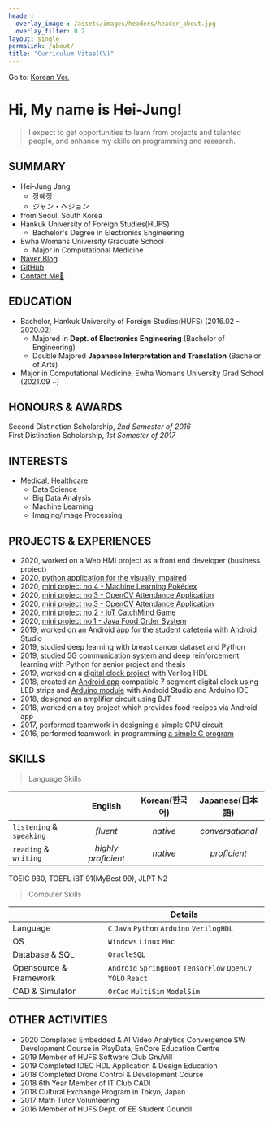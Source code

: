 ```yaml
---
header:
  overlay_image : /assets/images/headers/header_about.jpg
  overlay_filter: 0.2
layout: single
permalink: /about/
title: "Curriculum Vitae(CV)"
---
```


Go to: [Korean Ver.](https://hei-jung.github.io/about-me/)

# Hi, My name is Hei-Jung!

> I expect to get opportunities to learn from projects and talented people, and enhance my skills on programming and research.

## SUMMARY

- Hei-Jung Jang
  - 장혜정
  - ジャン・ヘジョン
- from Seoul, South Korea
- Hankuk University of Foreign Studies(HUFS)
  - Bachelor's Degree in Electronics Engineering
- Ewha Womans University Graduate School
  - Major in Computational Medicine
- [Naver Blog](https://blog.naver.com/wkdgpwjd007)
- [GitHub](https://github.com/hei-jung)
- [Contact Me📩](mailto:heijung.jang@ewhain.net)

## EDUCATION

- Bachelor, Hankuk University of Foreign Studies(HUFS) (2016.02 ~ 2020.02)
  - Majored in **Dept. of Electronics Engineering** (Bachelor of Engineering)
  - Double Majored **Japanese Interpretation and Translation** (Bachelor of Arts)
- Major in Computational Medicine, Ewha Womans University Grad School (2021.09 ~)

## HONOURS & AWARDS

Second Distinction Scholarship, *2nd Semester of 2016*<br>
First Distinction Scholarship, *1st Semester of 2017*

## INTERESTS

- Medical, Healthcare
  - Data Science
  - Big Data Analysis
  - Machine Learning
  - Imaging/Image Processing

## PROJECTS & EXPERIENCES

- 2020, worked on a Web HMI project as a front end developer (business project)<br>
- 2020, [python application for the visually impaired](https://github.com/hei-jung/Seesun)<br>
- 2020, [mini project no.4 - Machine Learning Pokédex](https://github.com/hei-jung/PokeDex)<br>
- 2020, [mini project no.3 - OpenCV Attendance Application](https://github.com/hei-jung/MiniProject_OpenCV)<br>
- 2020, [mini project no.3 - OpenCV Attendance Application](https://github.com/hei-jung/MiniProject_OpenCV)<br>
- 2020, [mini project no.2 - IoT CatchMind Game](https://github.com/hei-jung/catchmind_game)<br>
- 2020, [mini project no.1 - Java Food Order System](https://github.com/hei-jung/myDbApp)<br>
- 2019, worked on an Android app for the student cafeteria with Android Studio<br>
- 2019, studied deep learning with breast cancer dataset and Python<br>
- 2019, studied 5G communication system and deep reinforcement learning with Python for senior project and thesis<br>
- 2019, worked on a [digital clock project](https://github.com/hei-jung/digitalClockHDL) with Verilog HDL<br>
- 2018, created an [Android app](https://github.com/hei-jung/LedControl) compatible 7 segment digital clock using LED strips and [Arduino module](https://github.com/hei-jung/LedControl_arduino) with Android Studio and Arduino IDE<br>
- 2018, designed an amplifier circuit using BJT<br>
- 2018, worked on a toy project which provides food recipes via Android app<br>
- 2017, performed teamwork in designing a simple CPU circuit<br>
- 2016, performed teamwork in programming [a simple C program](https://github.com/hei-jung/teamproject_heaven)

## SKILLS

> Language Skills

||English|Korean(한국어)|Japanese(日本語)|
|:---|:---:|:---:|:---:|
|`listening` & `speaking`|*fluent*|*native*|*conversational*|
|`reading` & `writing`|*highly proficient*|*native*|*proficient*|

TOEIC 930, TOEFL iBT 91(MyBest 99), JLPT N2

> Computer Skills

||Details|
|---|---|
|Language|`C` `Java` `Python` `Arduino` `VerilogHDL`|
|OS|`Windows` `Linux` `Mac`|
|Database & SQL|`OracleSQL`|
|Opensource & Framework|`Android` `SpringBoot` `TensorFlow` `OpenCV` `YOLO` `React`|
|CAD & Simulator|`OrCad` `MultiSim` `ModelSim`|

## OTHER ACTIVITIES

- 2020 Completed Embedded & AI Video Analytics Convergence SW Development Course in PlayData, EnCore Education Centre
- 2019 Member of HUFS Software Club GnuVill
- 2019 Completed IDEC HDL Application & Design Education
- 2018 Completed Drone Control & Development Course
- 2018 6th Year Member of IT Club CADI
- 2018 Cultural Exchange Program in Tokyo, Japan
- 2017 Math Tutor Volunteering
- 2016 Member of HUFS Dept. of EE Student Council
